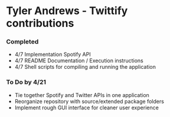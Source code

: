# Tyler Andrews - Twittify contributions
### Completed
  * 4/7 Implementation Spotify API
  * 4/7 README Documentation / Execution instructions
  * 4/7 Shell scripts for compiling and running the application
  
### To Do by 4/21
  * Tie together Spotify and Twitter APIs in one application
  * Reorganize repository with source/extended package folders
  * Implement rough GUI interface for cleaner user experience
